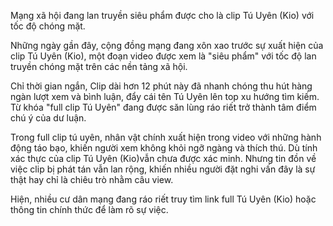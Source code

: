 Mạng xã hội đang lan truyền siêu phẩm được cho là clip Tú Uyên (Kio) với tốc độ chóng mặt.

Những ngày gần đây, cộng đồng mạng đang xôn xao trước sự xuất hiện của clip Tú Uyên (Kio), một đoạn video được xem là "siêu phẩm" với tốc độ lan truyền chóng mặt trên các nền tảng xã hội.

Chỉ thời gian ngắn, Clip dài hơn 12 phút này đã nhanh chóng thu hút hàng ngàn lượt xem và bình luận, đẩy cái tên Tú Uyên lên top xu hướng tìm kiếm. Từ khóa "full clip Tú Uyên" đang được săn lùng ráo riết trở thành tâm điểm chú ý của dư luận.

Trong full clip tú uyên, nhân vật chính xuất hiện trong video với những hành động táo bạo, khiến người xem không khỏi ngỡ ngàng và thích thú. Dù tính xác thực của clip Tú Uyên (Kio)vẫn chưa được xác minh. Nhưng tin đồn về việc clip bị phát tán vẫn lan rộng, khiến nhiều người đặt nghi vấn đây là sự thật hay chỉ là chiêu trò nhằm câu view. 

Hiện, nhiều cư dân mạng đang ráo riết truy tìm link full Tú Uyên (Kio) hoặc thông tin chính thức để làm rõ sự việc.
